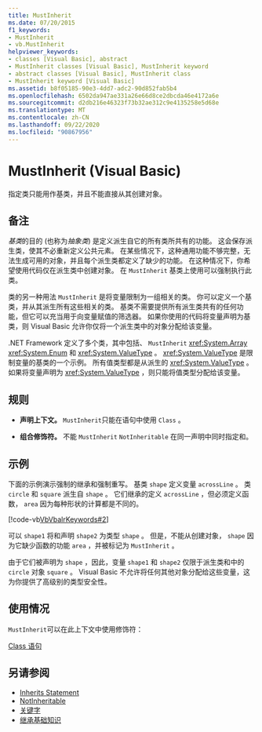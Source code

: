 ```yaml
---
title: MustInherit
ms.date: 07/20/2015
f1_keywords:
- MustInherit
- vb.MustInherit
helpviewer_keywords:
- classes [Visual Basic], abstract
- MustInherit classes [Visual Basic], MustInherit keyword
- abstract classes [Visual Basic], MustInherit class
- MustInherit keyword [Visual Basic]
ms.assetid: b8f05185-90e3-4dd7-adc2-90d852fab5b4
ms.openlocfilehash: 6502da947ae331a26e66d8ce2dbcda46e4172a6e
ms.sourcegitcommit: d2db216e46323f73b32ae312c9e4135258e5d68e
ms.translationtype: MT
ms.contentlocale: zh-CN
ms.lasthandoff: 09/22/2020
ms.locfileid: "90867956"
---
```

# <a name="mustinherit-visual-basic"></a>MustInherit (Visual Basic)

指定类只能用作基类，并且不能直接从其创建对象。  
  
## <a name="remarks"></a>备注  

 *基类*的目的 (也称为*抽象类*) 是定义派生自它的所有类所共有的功能。 这会保存派生类，使其不必重新定义公共元素。 在某些情况下，这种通用功能不够完整，无法生成可用的对象，并且每个派生类都定义了缺少的功能。 在这种情况下，你希望使用代码仅在派生类中创建对象。 在 `MustInherit` 基类上使用可以强制执行此类。  
  
 类的另一种用法 `MustInherit` 是将变量限制为一组相关的类。 你可以定义一个基类，并从其派生所有这些相关的类。 基类不需要提供所有派生类共有的任何功能，但它可以充当用于向变量赋值的筛选器。 如果你使用的代码将变量声明为基类，则 Visual Basic 允许你仅将一个派生类中的对象分配给该变量。  
  
 .NET Framework 定义了多个类，其中包括、 `MustInherit` <xref:System.Array> <xref:System.Enum> 和 <xref:System.ValueType> 。 <xref:System.ValueType> 是限制变量的基类的一个示例。 所有值类型都是从派生的 <xref:System.ValueType> 。 如果将变量声明为 <xref:System.ValueType> ，则只能将值类型分配给该变量。  
  
## <a name="rules"></a>规则  
  
- **声明上下文。** `MustInherit`只能在语句中使用 `Class` 。  
  
- **组合修饰符。** 不能 `MustInherit` `NotInheritable` 在同一声明中同时指定和。  
  
## <a name="example"></a>示例  

 下面的示例演示强制的继承和强制重写。 基类 `shape` 定义变量 `acrossLine` 。 类 `circle` 和 `square` 派生自 `shape` 。 它们继承的定义 `acrossLine` ，但必须定义函数， `area` 因为每种形状的计算都是不同的。  
  
 [!code-vb[VbVbalrKeywords#2](~/samples/snippets/visualbasic/VS_Snippets_VBCSharp/VbVbalrKeywords/VB/Class1.vb#2)]  
  
 可以 `shape1` 将和声明 `shape2` 为类型 `shape` 。 但是，不能从创建对象， `shape` 因为它缺少函数的功能 `area` ，并被标记为 `MustInherit` 。  
  
 由于它们被声明为 `shape` ，因此，变量 `shape1` 和 `shape2` 仅限于派生类和中的 `circle` 对象 `square` 。 Visual Basic 不允许将任何其他对象分配给这些变量，这为你提供了高级别的类型安全性。  
  
## <a name="usage"></a>使用情况  

 `MustInherit`可以在此上下文中使用修饰符：  
  
 [Class 语句](../statements/class-statement.md)  
  
## <a name="see-also"></a>另请参阅

- [Inherits Statement](../statements/inherits-statement.md)
- [NotInheritable](notinheritable.md)
- [关键字](../keywords/index.md)
- [继承基础知识](../../programming-guide/language-features/objects-and-classes/inheritance-basics.md)
